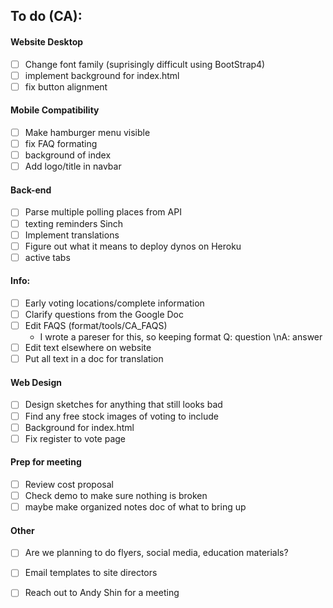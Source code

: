 ## To do (CA):

#### Website Desktop
 - [ ] Change font family (suprisingly difficult using BootStrap4)
 - [ ] implement background for index.html
 - [ ] fix button alignment

#### Mobile Compatibility
 - [ ] Make hamburger menu visible
 - [ ] fix FAQ formating
 - [ ] background of index
 - [ ] Add logo/title in navbar

#### Back-end
 - [ ] Parse multiple polling places from API
 - [ ] texting reminders Sinch
 - [ ] Implement translations
 - [ ] Figure out what it means to deploy dynos on Heroku
 - [ ] active tabs

#### Info:
 - [ ] Early voting locations/complete information
 - [ ] Clarify questions from the Google Doc
 - [ ] Edit FAQS (format/tools/CA_FAQS)
    * I wrote a pareser for this, so keeping format Q: question \nA: answer
 - [ ] Edit text elsewhere on website
 - [ ] Put all text in a doc for translation

#### Web Design
 - [ ] Design sketches for anything that still looks bad
 - [ ] Find any free stock images of voting to include
 - [ ] Background for index.html
 - [ ] Fix register to vote page

#### Prep for meeting
 - [ ] Review cost proposal
 - [ ] Check demo to make sure nothing is broken
 - [ ] maybe make organized notes doc of what to bring up
 
#### Other
 - [ ] Are we planning to do flyers, social media, education materials?
 - [ ] Email templates to site directors
 - [ ] Reach out to Andy Shin for a meeting
  
